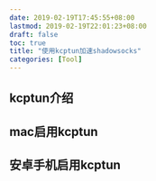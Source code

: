 ```yaml
---
date: 2019-02-19T17:45:55+08:00
lastmod: 2019-02-19T22:01:23+08:00
draft: false
toc: true
title: "使用kcptun加速shadowsocks"
categories: [Tool]
---
```

## kcptun介绍
## mac启用kcptun
## 安卓手机启用kcptun


